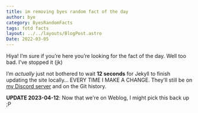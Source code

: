 ```yaml
---
title: im removing byes random fact of the day
author: bye
category: ByesRandomFacts
tags: fotd facts
layout: ../../layouts/BlogPost.astro
Date: 2022-03-05
---
```


Hiya! I’m sure if you’re here you’re looking for the fact of the day. Well too bad. I’ve stopped it (jk)

I’m *actually* just not bothered to wait **12 seconds** for Jekyll to finish updating the site locally… EVERY TIME I MAKE A CHANGE. They’ll still be on [my Discord server](https://discord.gg/2p7PNQ6VTS) and on the Git history. 

**UPDATE 2023-04-12**: Now that we're on Weblog, I might pick this back up ;P
